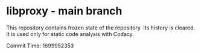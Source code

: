 # libproxy - main branch

This repository contains frozen state of the repository.
Its history is cleared. It is used only for static code
analysis with Codacy.

Commit Time: 1699952353